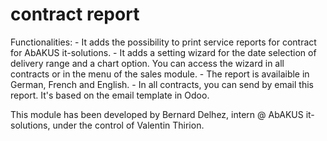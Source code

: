 contract report
===============

  Functionalities:
    - It adds the possibility to print service reports for contract for AbAKUS it-solutions.
    - It adds a setting wizard for the date selection of delivery range and a chart option. You can access the wizard in all contracts or in the menu of the sales module.
    - The report is availaible in German, French and English.
    - In all contracts, you can send by email this report. It's based on the email template in Odoo.

This module has been developed by Bernard Delhez, intern @ AbAKUS it-solutions, under the control of Valentin Thirion.
